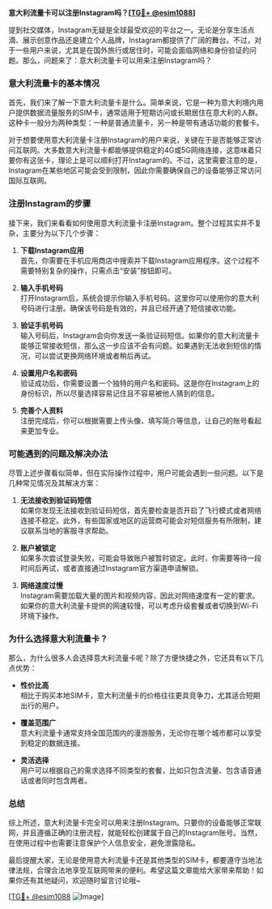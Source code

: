 **意大利流量卡可以注册Instagram吗？[[TG💪+ @esim1088](https://t.me/s/esim1088)]**

提到社交媒体，Instagram无疑是全球最受欢迎的平台之一。无论是分享生活点滴、展示创意作品还是建立个人品牌，Instagram都提供了广阔的舞台。不过，对于一些用户来说，尤其是在国外旅行或居住时，可能会面临网络和身份验证的问题。那么，问题来了：意大利流量卡可以用来注册Instagram吗？

### **意大利流量卡的基本情况**

首先，我们来了解一下意大利流量卡是什么。简单来说，它是一种为意大利境内用户提供数据流量服务的SIM卡，通常适用于短期访问或长期居住在意大利的人群。这种卡一般分为两种类型：一种是普通流量卡，另一种是带有通话功能的套餐卡。

对于想要使用意大利流量卡注册Instagram的用户来说，关键在于是否能够正常访问互联网。大多数意大利流量卡都能够提供稳定的4G或5G网络连接，这意味着只要你有这张卡，理论上是可以顺利打开Instagram的。不过，这里需要注意的是，Instagram在某些地区可能会受到限制，因此你需要确保自己的设备能够正常访问国际互联网。

### **注册Instagram的步骤**

接下来，我们来看看如何使用意大利流量卡注册Instagram。整个过程其实并不复杂，主要分为以下几个步骤：

1. **下载Instagram应用**  
   首先，你需要在手机应用商店中搜索并下载Instagram应用程序。这个过程不需要特别复杂的操作，只需点击“安装”按钮即可。

2. **输入手机号码**  
   打开Instagram后，系统会提示你输入手机号码。这里你可以使用你的意大利号码进行注册。确保该号码是有效的，并且已经开通了短信接收功能。

3. **验证手机号码**  
   输入号码后，Instagram会向你发送一条验证码短信。如果你的意大利流量卡能够正常接收短信，那么这一步应该不会有问题。如果遇到无法收到短信的情况，可以尝试更换网络环境或者稍后再试。

4. **设置用户名和密码**  
   验证成功后，你需要设置一个独特的用户名和密码。这是你在Instagram上的身份标识，所以尽量选择容易记住且不容易被他人猜到的信息。

5. **完善个人资料**  
   注册完成后，你可以根据需要上传头像、填写简介等信息，让自己的账号看起来更加专业。

### **可能遇到的问题及解决办法**

尽管上述步骤看似简单，但在实际操作过程中，用户可能会遇到一些问题。以下是几种常见情况及其解决方案：

1. **无法接收到验证码短信**  
   如果你发现无法接收到验证码短信，首先要检查是否开启了飞行模式或者网络连接不稳定。此外，有些国家或地区的运营商可能会对短信服务有所限制，建议联系当地的客服寻求帮助。

2. **账户被锁定**  
   如果多次尝试登录失败，可能会导致账户被暂时锁定。此时，你需要等待一段时间后再试，或者直接通过Instagram官方渠道申请解锁。

3. **网络速度过慢**  
   Instagram需要加载大量的图片和视频内容，因此对网络速度有一定的要求。如果你的意大利流量卡提供的网速较慢，可以考虑升级套餐或者切换到Wi-Fi环境下操作。

### **为什么选择意大利流量卡？**

那么，为什么很多人会选择意大利流量卡呢？除了方便快捷之外，它还具有以下几点优势：

- **性价比高**  
  相比于购买本地SIM卡，意大利流量卡的价格往往更具竞争力，尤其适合短期出行的用户。

- **覆盖范围广**  
  意大利流量卡通常支持全国范围内的漫游服务，无论你在哪个城市都可以享受到稳定的数据连接。

- **灵活选择**  
  用户可以根据自己的需求选择不同类型的套餐，比如只包含流量、包含语音通话或者同时包含两者。

### **总结**

综上所述，意大利流量卡完全可以用来注册Instagram。只要你的设备能够正常联网，并且遵循正确的注册流程，就能轻松创建属于自己的Instagram账号。当然，在使用过程中也需要注意保护个人信息安全，避免泄露隐私。

最后提醒大家，无论是使用意大利流量卡还是其他类型的SIM卡，都要遵守当地法律法规，合理合法地享受互联网带来的便利。希望这篇文章能给大家带来帮助！如果你还有其他疑问，欢迎随时留言讨论哦~

[[TG💪+ @esim1088](https://t.me/s/esim1088) ![Image](https://i.postimg.cc/4NQfJmqS/Snipaste-2025-05-13-00-14-12.png)]